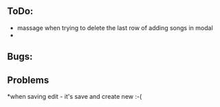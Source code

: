 ## ToDo:
* massage when trying to delete the last row of adding songs in modal
* 
## Bugs:

## Problems
*when saving edit - it's save and create new :-(

